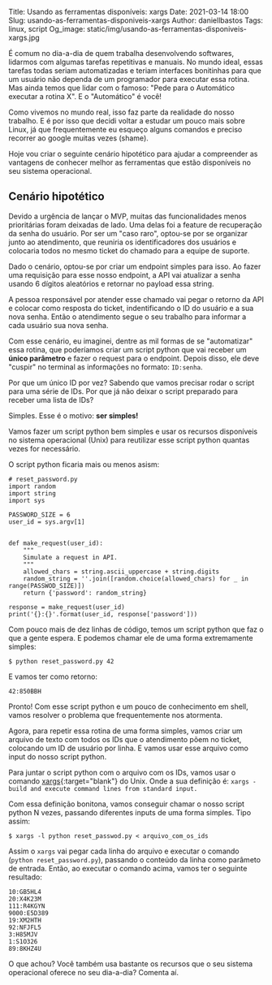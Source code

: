Title: Usando as ferramentas disponíveis: xargs
Date: 2021-03-14 18:00
Slug: usando-as-ferramentas-disponiveis-xargs
Author: daniellbastos
Tags: linux, script
Og_image: static/img/usando-as-ferramentas-disponiveis-xargs.jpg


É comum no dia-a-dia de quem trabalha desenvolvendo softwares, lidarmos com algumas tarefas repetitivas e
manuais. No mundo ideal, essas tarefas todas seriam automatizadas e teriam interfaces bonitinhas para que um
usuário não dependa de um programador para executar essa rotina. Mas ainda temos que lidar com o famoso:
"Pede para o Automático executar a
rotina X". E o "Automático" é você!

Como vivemos no mundo real, isso faz parte da realidade do nosso trabalho. E é por isso que decidi voltar a
estudar um pouco mais sobre Linux, já que frequentemente eu esqueço alguns comandos e preciso recorrer ao
google muitas vezes (shame).

Hoje vou criar o seguinte cenário hipotético para ajudar a compreender as vantagens de conhecer melhor as
ferramentas que estão disponíveis no seu sistema operacional.

## Cenário hipotético

Devido a urgência de lançar o MVP, muitas das funcionalidades menos prioritárias foram deixadas de lado. Uma
delas foi a feature de recuperação da senha do usuário. Por ser um "caso raro", optou-se por se organizar junto
ao atendimento, que reuniria os identificadores dos usuários e colocaria todos no mesmo ticket do chamado para a
equipe de suporte.

Dado o cenário, optou-se por criar um endpoint simples para isso. Ao fazer uma requisição para esse nosso endpoint,
a API vai atualizar a senha usando 6 dígitos aleatórios e retornar no payload essa string.

A pessoa responsável por atender esse chamado vai pegar o retorno da API e colocar como resposta do ticket,
indentificando o ID do usuário e a sua nova senha. Então o atendimento segue o seu trabalho para informar a
cada usuário sua nova senha.

Com esse cenário, eu imaginei, dentre as mil formas de se "automatizar" essa rotina, que poderíamos criar um
script python que vai receber um **único parâmetro** e fazer o request para o endpoint. Depois disso, ele deve
"cuspir" no terminal as informações no formato: `ID:senha`.

Por que um único ID por vez? Sabendo que vamos precisar rodar o script para uma série de IDs. Por que já não
deixar o script preparado para receber uma lista de IDs?

Simples. Esse é o motivo: **ser simples!**

Vamos fazer um script python bem simples e usar os recursos disponíveis no sistema operacional (Unix)  para
reutilizar esse script python quantas vezes for necessário.

O script python ficaria mais ou menos asism:

```
# reset_password.py
import random
import string
import sys

PASSWORD_SIZE = 6
user_id = sys.argv[1]


def make_request(user_id):
    """
    Simulate a request in API.
    """
    allowed_chars = string.ascii_uppercase + string.digits
    random_string = ''.join([random.choice(allowed_chars) for _ in range(PASSWOD_SIZE)])
    return {'password': random_string}

response = make_request(user_id)
print('{}:{}'.format(user_id, response['password']))
```

Com pouco mais de dez linhas de código, temos um script python que faz o que a gente espera. E podemos chamar
ele de uma forma extremamente simples:

```
$ python reset_password.py 42
```

E vamos ter como retorno:

```
42:850BBH
```

Pronto! Com esse script python e um pouco de conhecimento em shell, vamos resolver o problema que frequentemente
nos atormenta.

Agora, para repetir essa rotina de uma forma simples, vamos criar um arquivo de texto com todos os IDs que o
atendimento põem no ticket, colocando um ID de usuário por linha. E vamos usar esse arquivo como input do
nosso script python.

Para juntar o script python com o arquivo com os IDs, vamos usar o comando [xargs][0]{:target="blank"} do Unix.
Onde a sua definição é:
`xargs - build and execute command lines from standard input.`

Com essa definição bonitona, vamos conseguir chamar o nosso script python N vezes, passando diferentes inputs
de uma forma simples. Tipo assim:

```
$ xargs -l python reset_passwod.py < arquivo_com_os_ids
```

Assim o `xargs` vai pegar cada linha do arquivo e executar o comando (`python reset_password.py`), passando o
conteúdo da linha como parâmeto de entrada. Então, ao executar o comando acima, vamos ter o seguinte resultado:

```
10:GB5HL4
20:X4K23M
111:R4KGYN
9000:E5D389
19:XM2HTH
92:NFJFL5
3:H85MJV
1:S1O326
89:8KHZ4U
```

O que achou? Você também usa bastante os recursos que o seu sistema operacional oferece no seu dia-a-dia?
Comenta aí.


[0]: https://man7.org/linux/man-pages/man1/xargs.1.html
